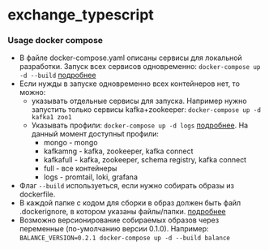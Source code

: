 # exchange_typescript

### Usage docker compose

- В файле docker-compose.yaml описаны сервисы для локальной разработки. Запуск всех сервисов одновременно: `docker-compose up -d --build` [подробнее](https://docs.docker.com/engine/reference/commandline/compose_up/)
- Если нужды в запуске одновременно всех контейнеров нет, то можно:
  - указывать отдельные сервисы для запуска. Например нужно запустить только сервисы kafka+zookeeper: `docker-compose up -d kafka1 zoo1`
  - Указывать профили: `docker-compose up -d logs` [подробнее](https://docs.docker.com/compose/profiles/). На данный момент доступныt профили:
    - mongo - mongo
    - kafkamng - kafka, zookeeper, kafka connect
    - kafkafull - kafka, zookeeper, schema registry, kafka connect
    - full - все контейнеры
    - logs - promtail, loki, grafana
- Флаг `--build` используеться, если нужно собирать образы из dockerfile.
- В каждой папке с кодом для сборки в образ должен быть файл .dockerignore, в котором указаны файлы/папки. [подробнее](https://www.tutorialspoint.com/using-dockerignore-file)
- Возможно версионирование собираемых образов через переменные (по-умолчанию версии 0.1.0). Например: `BALANCE_VERSION=0.2.1 docker-compose up -d --build balance`
